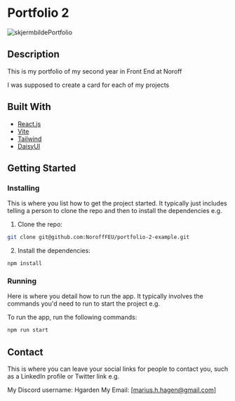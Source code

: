 # Portfolio 2
![skjermbildePortfolio](https://github.com/user-attachments/assets/eb238c5c-5bd5-4339-ab22-6575a1149fe0)



## Description

This is my portfolio of my second year in Front End at Noroff

I was supposed to create a card for each of my projects

## Built With

- [React.js](https://reactjs.org/)
- [Vite](https://vite.dev/)
- [Tailwind](https://tailwindcss.com/)
- [DaisyUI](https://v5.daisyui.com/)


## Getting Started

### Installing

This is where you list how to get the project started. It typically just includes telling a person to clone the repo and then to install the dependencies e.g.

1. Clone the repo:

```bash
git clone git@github.com:NoroffFEU/portfolio-2-example.git
```

2. Install the dependencies:

```
npm install
```

### Running

Here is where you detail how to run the app. It typically involves the commands you'd need to run to start the project e.g.

To run the app, run the following commands:

```bash
npm run start
```

## Contact

This is where you can leave your social links for people to contact you, such as a LinkedIn profile or Twitter link e.g.

My Discord username: Hgarden
My Email: [marius.h.hagen@gmail.com]

